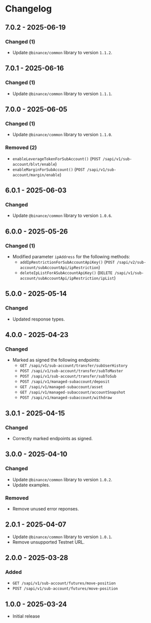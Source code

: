 # Changelog

## 7.0.2 - 2025-06-19

### Changed (1)

- Update `@binance/common` library to version `1.1.2`.

## 7.0.1 - 2025-06-16

### Changed (1)

- Update `@binance/common` library to version `1.1.1`.

## 7.0.0 - 2025-06-05

### Changed (1)

- Update `@binance/common` library to version `1.1.0`.

### Removed (2)

- `enableLeverageTokenForSubAccount()` (`POST /sapi/v1/sub-account/blvt/enable`)
- `enableMarginForSubAccount()` (`POST /sapi/v1/sub-account/margin/enable`)

## 6.0.1 - 2025-06-03

### Changed

- Update `@binance/common` library to version `1.0.6`.

## 6.0.0 - 2025-05-26

### Changed (1)

- Modified parameter `ipAddress` for the following methods:
  - `addIpRestrictionForSubAccountApiKey()` (`POST /sapi/v2/sub-account/subAccountApi/ipRestriction`)
  - `deleteIpListForASubAccountApiKey()` (`DELETE /sapi/v1/sub-account/subAccountApi/ipRestriction/ipList`)

## 5.0.0 - 2025-05-14

### Changed

- Updated response types.

## 4.0.0 - 2025-04-23

### Changed

- Marked as signed the following endpoints:
  - `GET /sapi/v1/sub-account/transfer/subUserHistory`
  - `POST /sapi/v1/sub-account/transfer/subToMaster`
  - `POST /sapi/v1/sub-account/transfer/subToSub`
  - `POST /sapi/v1/managed-subaccount/deposit`
  - `GET /sapi/v1/managed-subaccount/asset`
  - `GET /sapi/v1/managed-subaccount/accountSnapshot`
  - `POST /sapi/v1/managed-subaccount/withdraw`

## 3.0.1 - 2025-04-15

### Changed

- Correctly marked endpoints as signed.

## 3.0.0 - 2025-04-10

### Changed

- Update `@binance/common` library to version `1.0.2`.
- Update examples.

### Removed

- Remove unused error reponses.

## 2.0.1 - 2025-04-07

- Update `@binance/common` library to version `1.0.1`.
- Remove unsupported Testnet URL.

## 2.0.0 - 2025-03-28

### Added

- `GET /sapi/v1/sub-account/futures/move-position`
- `POST /sapi/v1/sub-account/futures/move-position`

## 1.0.0 - 2025-03-24

- Initial release
